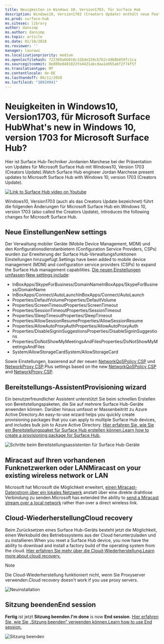 ```yaml
---
title: Neuigkeiten in Windows 10, Version1703, für Surface Hub
description: Windows10, Version1703 (Creators Update) enthält neue Features für Microsoft Surface Hub.
ms.prod: surface-hub
ms.sitesec: library
author: dansimp
ms.author: dansimp
ms.topic: article
ms.date: 01/18/2018
ms.reviewer: ''
manager: laurawi
ms.localizationpriority: medium
ms.openlocfilehash: 722309a6b018c32bde329cb7b2cdd68b859fc1ca
ms.sourcegitcommit: 8e809e8481023fe4421abcdaa1e055a6f2f74f5f
ms.translationtype: MT
ms.contentlocale: de-DE
ms.lasthandoff: 08/11/2020
ms.locfileid: "10924941"
---
```

# <span data-ttu-id="4ebd8-103">Neuigkeiten in Windows10, Version1703, für Microsoft Surface Hub</span><span class="sxs-lookup"><span data-stu-id="4ebd8-103">What's new in Windows 10, version 1703 for Microsoft Surface Hub?</span></span>

<span data-ttu-id="4ebd8-104">Hier ist Surface Hub-Techniker Jordanien Marchese bei der Präsentation von Updates für Microsoft Surface Hub mit Windows10, Version 1703 (Creators Update).</span><span class="sxs-lookup"><span data-stu-id="4ebd8-104">Watch Surface Hub engineer Jordan Marchese present updates to Microsoft Surface Hub with Windows 10, version 1703 (Creators Update).</span></span> 

<a href="https://www.youtube.com/watch?v=R8tX10VIgq0" target="_blank"> <img src="images/whats-new-video-thumbnail.png" alt="Link to Surface Hub video on Youtube" /></a>

<span data-ttu-id="4ebd8-105">Windows10, Version1703 (auch als das Creators Update bezeichnet) führt die folgenden Änderungen für Microsoft Surface Hub ein.</span><span class="sxs-lookup"><span data-stu-id="4ebd8-105">Windows 10, version 1703 (also called the Creators Update), introduces the following changes for Microsoft Surface Hub.</span></span>

## <span data-ttu-id="4ebd8-106">Neue Einstellungen</span><span class="sxs-lookup"><span data-stu-id="4ebd8-106">New settings</span></span>

<span data-ttu-id="4ebd8-107">Der Verwaltung mobiler Geräte (Mobile Device Management, MDM) und den Konfigurationsdienstanbietern (Configuration Service Providers, CSPs) wurden zur Erweiterung der Surface Hub-Verwaltungsfunktionen Einstellungen hinzugefügt.</span><span class="sxs-lookup"><span data-stu-id="4ebd8-107">Settings have been added to mobile device management (MDM) and configuration service providers (CSPs) to expand the Surface Hub management capabilities.</span></span> <span data-ttu-id="4ebd8-108">[Die neuen Einstellungen umfassen](manage-settings-with-mdm-for-surface-hub.md):</span><span class="sxs-lookup"><span data-stu-id="4ebd8-108">[New settings include](manage-settings-with-mdm-for-surface-hub.md):</span></span>

- <span data-ttu-id="4ebd8-109">InBoxApps/SkypeForBusiness/DomainName</span><span class="sxs-lookup"><span data-stu-id="4ebd8-109">InBoxApps/SkypeForBusiness/DomainName</span></span>
- <span data-ttu-id="4ebd8-110">InBoxApps/Connect/AutoLaunch</span><span class="sxs-lookup"><span data-stu-id="4ebd8-110">InBoxApps/Connect/AutoLaunch</span></span>
- <span data-ttu-id="4ebd8-111">Properties/DefaultVolume</span><span class="sxs-lookup"><span data-stu-id="4ebd8-111">Properties/DefaultVolume</span></span>
- <span data-ttu-id="4ebd8-112">Properties/ScreenTimeout</span><span class="sxs-lookup"><span data-stu-id="4ebd8-112">Properties/ScreenTimeout</span></span>
- <span data-ttu-id="4ebd8-113">Properties/SessionTimeout</span><span class="sxs-lookup"><span data-stu-id="4ebd8-113">Properties/SessionTimeout</span></span>
- <span data-ttu-id="4ebd8-114">Properties/SleepTimeout</span><span class="sxs-lookup"><span data-stu-id="4ebd8-114">Properties/SleepTimeout</span></span>
- <span data-ttu-id="4ebd8-115">Properties/AllowSessionResume</span><span class="sxs-lookup"><span data-stu-id="4ebd8-115">Properties/AllowSessionResume</span></span>
- <span data-ttu-id="4ebd8-116">Properties/AllowAutoProxyAuth</span><span class="sxs-lookup"><span data-stu-id="4ebd8-116">Properties/AllowAutoProxyAuth</span></span>
- <span data-ttu-id="4ebd8-117">Properties/DisableSigninSuggestions</span><span class="sxs-lookup"><span data-stu-id="4ebd8-117">Properties/DisableSigninSuggestions</span></span>
- <span data-ttu-id="4ebd8-118">Properties/DoNotShowMyMeetingsAndFiles</span><span class="sxs-lookup"><span data-stu-id="4ebd8-118">Properties/DoNotShowMyMeetingsAndFiles</span></span>
- <span data-ttu-id="4ebd8-119">System/AllowStorageCard</span><span class="sxs-lookup"><span data-stu-id="4ebd8-119">System/AllowStorageCard</span></span>

<span data-ttu-id="4ebd8-120">Sowie Einstellungen, basierend auf der neuen [NetworkQoSPolicy CSP](https://msdn.microsoft.com/windows/hardware/commercialize/customize/mdm/networkqospolicy-csp) und [NetworkProxy CSP](https://msdn.microsoft.com/windows/hardware/commercialize/customize/mdm/networkproxy-csp).</span><span class="sxs-lookup"><span data-stu-id="4ebd8-120">Plus settings based on the new [NetworkQoSPolicy CSP](https://msdn.microsoft.com/windows/hardware/commercialize/customize/mdm/networkqospolicy-csp) and [NetworkProxy CSP](https://msdn.microsoft.com/windows/hardware/commercialize/customize/mdm/networkproxy-csp).</span></span>
</br>

## <span data-ttu-id="4ebd8-121">Bereitstellungs-Assistent</span><span class="sxs-lookup"><span data-stu-id="4ebd8-121">Provisioning wizard</span></span>

<span data-ttu-id="4ebd8-122">Ein benutzerfreundlicher Assistent unterstützt Sie beim schnellen Erstellen von Bereitstellungspaketen, die Sie auf mehrere Surface Hub-Geräte anwenden können. Darüber hinaus umfasst er Massenbeitritt zu Azure Active Directory.</span><span class="sxs-lookup"><span data-stu-id="4ebd8-122">An easy-to-use wizard helps you quickly create provisioning packages that you can apply to multiple Surface Hub devices, and includes bulk join to Azure Active Directory.</span></span> [<span data-ttu-id="4ebd8-123">Hier erfahren Sie, wie Sie ein Bereitstellungspaket für Surface Hub erstellen können.</span><span class="sxs-lookup"><span data-stu-id="4ebd8-123">Learn how to create a provisioning package for Surface Hub.</span></span>](provisioning-packages-for-certificates-surface-hub.md)

![Schritte beim Bereitstellungsassistenten für Surface Hub-Geräte](images/wcd-wizard.png)
    
## <span data-ttu-id="4ebd8-125">Miracast auf Ihren vorhandenen Funknetzwerken oder LAN</span><span class="sxs-lookup"><span data-stu-id="4ebd8-125">Miracast on your existing wireless network or LAN</span></span> 

<span data-ttu-id="4ebd8-126">Microsoft hat Microsoft die Möglichkeit erweitert, [einen Miracast-Datenstrom über ein lokales Netzwerk](miracast-over-infrastructure.md) anstatt über eine direkte drahtlose Verbindung zu senden.</span><span class="sxs-lookup"><span data-stu-id="4ebd8-126">Microsoft has extended the ability to [send a Miracast stream over a local network](miracast-over-infrastructure.md) rather than over a direct wireless link.</span></span> 
    
## <span data-ttu-id="4ebd8-127">Cloud-Wiederherstellung</span><span class="sxs-lookup"><span data-stu-id="4ebd8-127">Cloud recovery</span></span>

<span data-ttu-id="4ebd8-128">Beim Zurücksetzen eines Surface Hub-Geräts besteht jetzt die Möglichkeit, einen Werksbuild des Betriebssystems aus der Cloud herunterzuladen und zu installieren.</span><span class="sxs-lookup"><span data-stu-id="4ebd8-128">When you reset a Surface Hub device, you now have the ability to download and install a factory build of the operating system from the cloud.</span></span> [<span data-ttu-id="4ebd8-129">Hier erfahren Sie mehr über die Cloud-Wiederherstellung.</span><span class="sxs-lookup"><span data-stu-id="4ebd8-129">Learn more about cloud recovery.</span></span>](device-reset-surface-hub.md#cloud-recovery)

>[!NOTE]
><span data-ttu-id="4ebd8-130">Die Cloud-Wiederherstellung funktioniert nicht, wenn Sie Proxyserver verwenden.</span><span class="sxs-lookup"><span data-stu-id="4ebd8-130">Cloud recovery doesn't work if you use proxy servers.</span></span>
    
![Neuinstallation](images/reinstall.png)
    
## <span data-ttu-id="4ebd8-132">Sitzung beenden</span><span class="sxs-lookup"><span data-stu-id="4ebd8-132">End session</span></span>

<span data-ttu-id="4ebd8-133">**Fertig** ist jetzt **Sitzung beenden**.</span><span class="sxs-lookup"><span data-stu-id="4ebd8-133">**I'm done** is now **End session**.</span></span> [<span data-ttu-id="4ebd8-134">Hier erfahren Sie, wie Sie „Sitzung beenden” verwenden können.</span><span class="sxs-lookup"><span data-stu-id="4ebd8-134">Learn how to use End session.</span></span>](finishing-your-surface-hub-meeting.md) 

![Sitzung beenden](images/end-session.png)



 

 
